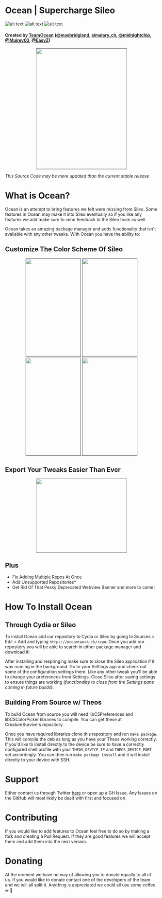 # Ocean | Supercharge Sileo
![alt text](https://img.shields.io/badge/iOS-11.0--11.4b3-blue.svg)
![alt text](https://img.shields.io/badge/Version-0.1.0-yellow.svg)
![alt text](https://img.shields.io/badge/Build-Beta-brightgreen.svg)
#### Created by [TeamOcean](https://twitter.com/OceanForSileo) ([@maxbridgland](https://twitter.com/maxbridgland), [simalary_ch](https://twitter.com/simalary_ch), [@midnightchip](https://twitter.com/MidnightChip), [@Muirey03](https://twitter.com/Muirey03), [@EasyZ](/https://twitter.com/_Easy_Z_))
<p align='center'>
 <a href=""><img width="300px" height="398px" src="https://oceantweak.tk/assets/app/iphone_cover_dark.png" "Preview"></a>
</p>

*This Source Code may be more updated than the current stable release*

# What is Ocean?

Ocean is an attempt to bring features we felt were missing from Sileo. Some features in Ocean may make it into Sileo eventually so if you like any features we add make sure to send feedback to the Sileo team as well. 

Ocean takes an amazing package manager and adds functionality that isn't available with any other tweaks. With Ocean you have the ability to:

## Customize The Color Scheme Of Sileo
<p align='center'>
 <a href=""><img width="182px" height="323.75px" src="https://i.imgur.com/WoIIPbg.png"></a>
 <a href=""><img width="182px" height="323.75px" src="https://i.imgur.com/5EZdVQ9.png"></a>
 <a href=""><img width="182px" height="323.75px" src="https://i.imgur.com/KkvZj3O.png"></a>
 <a href=""><img width="182px" height="323.75px" src="https://i.imgur.com/7bPrWEL.png"></a>
</p>

## Export Your Tweaks Easier Than Ever
<p align='center'>
 <a href=""><img width="300px" height="243px" src="https://oceantweak.tk/repo/depictions/Ocean/assets/app/export.jpg"></a>
</p>

## Plus
- Fix Adding Multiple Repos At Once
- Add Unsupported Repositories*
- Get Rid Of That Pesky Deprecated Webview Banner
and more to come!

# How To Install Ocean


## Through Cydia or Sileo

To install Ocean add our repository to Cydia or Sileo by going to Sources > Edit > Add and typing `https://oceantweak.tk/repo`. Once you add our repository you will be able to search in either package manager and download it!

After installing and respringing make sure to close the Sileo application if it was running in the background. Go to your Settings app and check out some of the configuration settings there. Like any other tweak you'll be able to change your preferences from Settings. Close Sileo after saving settings to ensure things are working (*functionality to close from the Settings pane coming in future builds*).

## Building From Source w/ Theos

To build Ocean from source you will need libCSPreferences and libCSColorPicker libraries to compile. You can get these at CreatureSurvive's repository.

Once you have required libraries clone this repository and run `make package`. This will compile the deb as long as you have your Theos working correctly. If you'd like to install directly to the device be sure to have a correctly configured shell profile with your `THEOS_DEVICE_IP` and `THEOS_DEVICE_PORT` set accordingly. You can then run `make package install` and it will install directly to your device with SSH.

# Support

Either contact us through Twitter [here](https://twitter.com/OceanForSileo) or open up a GH Issue. Any Issues on the GitHub will most likely be dealt with first and focused on.

# Contributing

If you would like to add features to Ocean feel free to do so by making a fork and creating a Pull Request. If they are good features we will accept them and add them into the next version. 

# Donating

At the moment we have no way of allowing you to donate equally to all of us. If you would like to donate contact one of the developers of the team and we will all split it. Anything is appreciated we could all use some coffee ☕ 🍩
